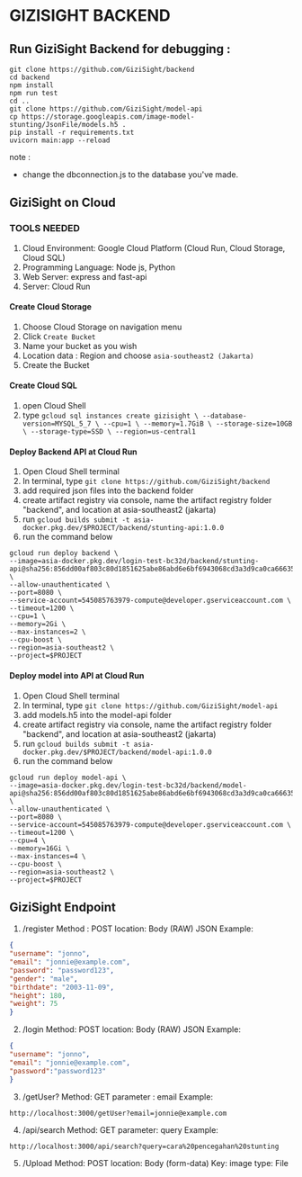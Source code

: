 # GIZISIGHT BACKEND
## Run GiziSight Backend for debugging :
```
git clone https://github.com/GiziSight/backend
cd backend
npm install
npm run test
cd ..
git clone https://github.com/GiziSight/model-api
cp https://storage.googleapis.com/image-model-stunting/JsonFile/models.h5 .
pip install -r requirements.txt
uvicorn main:app --reload 
```
note :
- change the dbconnection.js to the database you've made.

## GiziSight on Cloud

### TOOLS NEEDED
1.  Cloud Environment: Google Cloud Platform (Cloud Run, Cloud Storage, Cloud SQL)
2.  Programming Language: Node js, Python
3.  Web Server: express and fast-api
4.  Server: Cloud Run

#### Create Cloud Storage
1.  Choose Cloud Storage on navigation menu
2.  Click  `Create Bucket`
3.  Name your bucket as you wish
4.  Location data : Region and choose  `asia-southeast2 (Jakarta)`
5.  Create the Bucket

#### Create Cloud SQL
1. open Cloud Shell
2. type ```gcloud sql instances create gizisight \
  --database-version=MYSQL_5_7 \
  --cpu=1 \
  --memory=1.7GiB \
  --storage-size=10GB \
  --storage-type=SSD \
  --region=us-central1```
  
#### Deploy Backend API at Cloud Run
1. Open Cloud Shell terminal
2. In terminal, type ```git clone https://github.com/GiziSight/backend```
3. add required json files into the backend folder
4. create artifact registry via console, name the artifact registry folder "backend", and location at asia-southeast2 (jakarta)
5. run ```gcloud builds submit -t asia-docker.pkg.dev/$PROJECT/backend/stunting-api:1.0.0```
6. run the command below
```
gcloud run deploy backend \ 
--image=asia-docker.pkg.dev/login-test-bc32d/backend/stunting-api@sha256:856dd00af803c80d1851625abe86abd6e6bf6943068cd3a3d9ca0ca666357160 \ 
--allow-unauthenticated \ 
--port=8080 \ 
--service-account=545085763979-compute@developer.gserviceaccount.com \ 
--timeout=1200 \ 
--cpu=1 \ 
--memory=2Gi \ 
--max-instances=2 \ 
--cpu-boost \ 
--region=asia-southeast2 \ 
--project=$PROJECT
```

#### Deploy model into API at Cloud Run
1. Open Cloud Shell terminal
2. In terminal, type ```git clone https://github.com/GiziSight/model-api```
3. add models.h5 into the model-api folder
4. create artifact registry via console, name the artifact registry folder "backend", and location at asia-southeast2 (jakarta)
5. run ```gcloud builds submit -t asia-docker.pkg.dev/$PROJECT/backend/model-api:1.0.0```
6. run the command below
```
gcloud run deploy model-api \ 
--image=asia-docker.pkg.dev/login-test-bc32d/backend/model-api@sha256:856dd00af803c80d1851625abe86abd6e6bf6943068cd3a3d9ca0ca666357160 \ 
--allow-unauthenticated \ 
--port=8080 \ 
--service-account=545085763979-compute@developer.gserviceaccount.com \ 
--timeout=1200 \ 
--cpu=4 \ 
--memory=16Gi \ 
--max-instances=4 \ 
--cpu-boost \ 
--region=asia-southeast2 \ 
--project=$PROJECT
```

## GiziSight Endpoint
1. /register
Method : POST
location: Body (RAW) JSON
Example:
```json
{
"username": "jonno",
"email": "jonnie@example.com",
"password": "password123",
"gender": "male",
"birthdate": "2003-11-09",
"height": 180,
"weight": 75
}
```
2. /login
Method: POST
location: Body (RAW) JSON
Example:
```json
{
"username": "jonno",
"email": "jonnie@example.com",
"password":"password123"
}
```
3. /getUser?
Method: GET
parameter : email
Example:
```
http://localhost:3000/getUser?email=jonnie@example.com
```
4. /api/search
Method: GET
parameter: query
Example:
```
http://localhost:3000/api/search?query=cara%20pencegahan%20stunting
```
5. /Upload
Method: POST
location: Body (form-data)
Key: image
type: File
